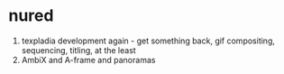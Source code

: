 # nured

1. texpladia development again - get something back, gif compositing, sequencing, titling, at the least
2. AmbiX and A-frame and panoramas
